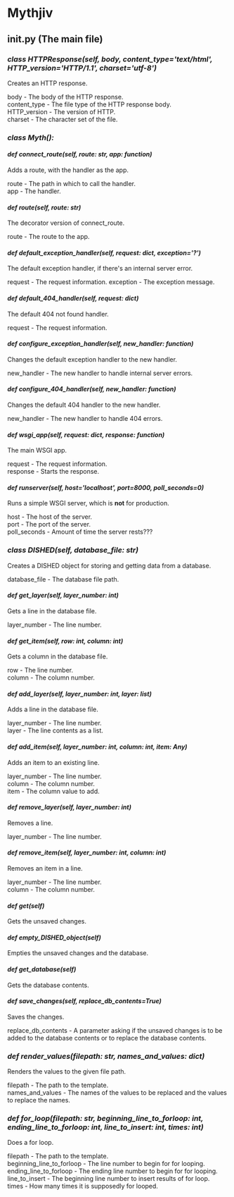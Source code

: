 # Mythjiv

## __init__.py (The main file)  

### *class HTTPResponse(self, body, content_type='text/html', HTTP_version='HTTP/1.1', charset='utf-8')*

Creates an HTTP response.  

body - The body of the HTTP response.  
content_type - The file type of the HTTP response body.  
HTTP_version - The version of HTTP.  
charset - The character set of the file.  

### *class Myth():*  

#### *def connect_route(self, route: str, app: function)*  

Adds a route, with the handler as the app.  

route - The path in which to call the handler.  
app - The handler.  

#### *def route(self, route: str)*

The decorator version of connect_route.  

route - The route to the app.  

#### *def default_exception_handler(self, request: dict, exception='?')*

The default exception handler, if there's an internal server error.  

request - The request information.
exception - The exception message.  

#### *def default_404_handler(self, request: dict)*

The default 404 not found handler.  

request - The request information.  

#### *def configure_exception_handler(self, new_handler: function)*

Changes the default exception handler to the new handler.  

new_handler - The new handler to handle internal server errors.  

#### *def configure_404_handler(self, new_handler: function)*

Changes the default 404 handler to the new handler.  

new_handler - The new handler to handle 404 errors.  

#### *def wsgi_app(self, request: dict, response: function)*

The main WSGI app.  

request - The request information.  
response - Starts the response.  

#### *def runserver(self, host='localhost', port=8000, poll_seconds=0)*

Runs a simple WSGI server, which is __not__ for production.  

host - The host of the server.  
port - The port of the server.  
poll_seconds - Amount of time the server rests???  

### *class DISHED(self, database_file: str)*

Creates a DISHED object for storing and getting data from a database.

database_file - The database file path.  

#### *def get_layer(self, layer_number: int)*

Gets a line in the database file.  

layer_number - The line number.  

#### *def get_item(self, row: int, column: int)*

Gets a column in the database file.  

row - The line number.  
column - The column number.  

#### *def add_layer(self, layer_number: int, layer: list)*

Adds a line in the database file.  

layer_number - The line number.  
layer - The line contents as a list.  

#### *def add_item(self, layer_number: int, column: int, item: Any)*

Adds an item to an existing line.  

layer_number - The line number.  
column - The column number.  
item - The column value to add.  

#### *def remove_layer(self, layer_number: int)*

Removes a line.  

layer_number - The line number.  

#### *def remove_item(self, layer_number: int, column: int)*

Removes an item in a line.  

layer_number - The line number.  
column - The column number.  

#### *def get(self)*

Gets the unsaved changes.  

#### *def empty_DISHED_object(self)*

Empties the unsaved changes and the database.  

#### *def get_database(self)*

Gets the database contents.  

#### *def save_changes(self, replace_db_contents=True)*

Saves the changes.  

replace_db_contents - A parameter asking if the unsaved changes is to be added to the database contents or to replace the database contents.  

### *def render_values(filepath: str, names_and_values: dict)*

Renders the values to the given file path.  

filepath - The path to the template.  
names_and_values - The names of the values to be replaced and the values to replace the names.  

### *def for_loop(filepath: str, beginning_line_to_forloop: int, ending_line_to_forloop: int, line_to_insert: int, times: int)*

Does a for loop.  

filepath - The path to the template.  
beginning_line_to_forloop - The line number to begin for for looping.
ending_line_to_forloop - The ending line number to begin for for looping.  
line_to_insert - The beginning line number to insert results of for loop.  
times - How many times it is supposedly for looped.  
